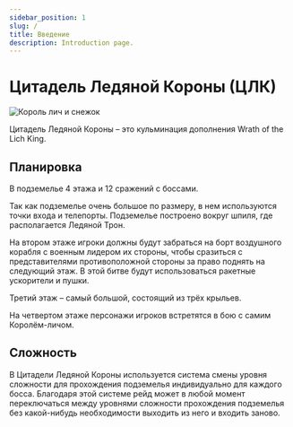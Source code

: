 ```yaml
---
sidebar_position: 1
slug: /
title: Введение
description: Introduction page.
---
```


# Цитадель Ледяной Короны (ЦЛК)

![Король лич и снежок](/img/icc/lich_king_snow_INTRO.gif)

Цитадель Ледяной Короны – это кульминация дополнения Wrath of the Lich King.

## Планировка
В подземелье 4 этажа и 12 сражений с боссами.

Так как подземелье очень большое по размеру, в нем используются точки входа и телепорты. Подземелье построено вокруг шпиля, где располагается Ледяной Трон.

На втором этаже игроки должны будут забраться на борт воздушного корабля с военным лидером их стороны, чтобы сразиться с представителями противоположной стороны за право поднять на следующий этаж. В этой битве будут использоваться ракетные ускорители и пушки.

Третий этаж – самый большой, состоящий из трёх крыльев.

На четвертом этаже персонажи игроков встретятся в бою с самим Королём-личом.

## Сложность
В Цитадели Ледяной Короны используется система смены уровня сложности для прохождения подземелья индивидуально 
для каждого босса. Благодаря этой системе рейд может в любой момент переключаться между уровнями сложности 
прохождения подземелья без какой-нибудь необходимости выходить из него и входить заново.